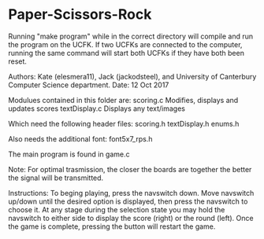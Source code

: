 # Paper-Scissors-Rock
Running "make program" while in the correct directory will compile
and run the program on the UCFK. If two UCFKs are connected to the 
computer, running the same command will start both UCFKs if they have
both been reset.

Authors: 
    Kate (elesmera11), Jack (jackodsteel),
    and University of Canterbury Computer Science department.
Date: 
    12 Oct 2017

Modulues contained in this folder are:
    scoring.c               Modifies, displays and updates scores
    textDisplay.c           Displays any text/images

Which need the following header files:
    scoring.h
    textDisplay.h
    enums.h

Also needs the additional font:
    font5x7_rps.h

The main program is found in game.c

Note: For optimal trasmission, the closer the boards are together the 
better the signal will be transmitted.

Instructions:
    To beging playing, press the navswitch down.
    Move navswitch up/down until the desired option is displayed, then 
        press the navswitch to choose it.
    At any stage during the selection state you may hold the navswitch to 
        either side to display the score (right) or the round (left).
    Once the game is complete, pressing the button will restart the game.
